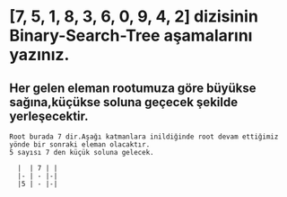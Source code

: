 # [7, 5, 1, 8, 3, 6, 0, 9, 4, 2] dizisinin Binary-Search-Tree aşamalarını yazınız.
## Her gelen eleman rootumuza göre büyükse sağına,küçükse soluna geçecek şekilde yerleşecektir.

```
Root burada 7 dir.Aşağı katmanlara inildiğinde root devam ettiğimiz yönde bir sonraki eleman olacaktır.
5 sayısı 7 den küçük soluna gelecek.

  |  | 7 | | 
  |- | - |-|
  |5 | - |-|
```